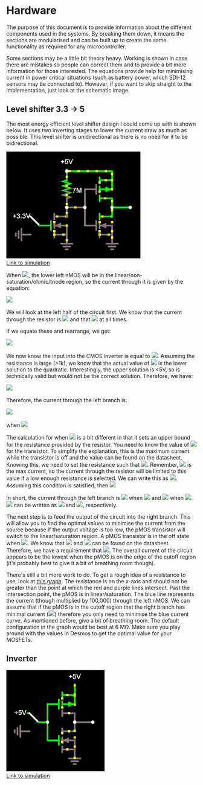 # Hardware

The purpose of this document is to provide information about the different components used in the systems.
By breaking them down, it means the sections are modularised and can be built up to create the same functionality as required for any microcontroller.

Some sections may be a little bit theory heavy.
Working is shown in case there are mistakes so people can correct them and to provide a bit more information for those interested.
The equations provide help for minimising current in power critical situations (such as battery power, which SDI-12 sensors may be connected to).
However, if you want to skip straight to the implementation, just look at the schematic image.

## Level shifter 3.3 -> 5

The most energy efficient level shifter design I could come up with is shown below.
It uses two inverting stages to lower the current draw as much as possible.
This level shifter is unidirectional as there is no need for it to be bidirectional.

![Level shifter](img/level_shifter.png)  
[Link to simulation](https://www.falstad.com/circuit/circuitjs.html?cct=$+1+0.000005+16.817414165184545+84+5+43%0Aw+272+208+272+192+0%0Af+240+240+272+240+32+1.5+0.02%0Aw+272+144+352+144+0%0Aw+352+144+352+160+0%0Ag+208+256+192+256+0%0AR+208+224+192+224+0+0+40+3.3+0+0+0.5%0AS+224+240+208+240+0+0+false+0+2%0Aw+240+240+224+240+0%0Ag+272+256+272+272+0%0Aw+352+208+384+208+0%0Af+320+240+352+240+32+1.5+0.02%0Aw+320+240+304+240+0%0Af+320+176+352+176+33+1.5+0.02%0Ag+352+256+352+272+0%0Aw+352+208+352+224+0%0Aw+320+176+304+176+0%0Aw+304+176+304+208+0%0Aw+352+208+352+192+0%0Aw+304+208+304+240+0%0Aw+272+224+272+208+0%0Aw+272+208+304+208+0%0Aw+272+160+272+144+0%0AR+272+144+272+128+0+0+40+5+0+0+0.5%0Ar+272+192+272+160+0+1000000%0Ao+22+64+3+4099+5+0.00009765625+0+1%0A38+23+0+1000000+10000000+Resistance%0A)

When <img src="https://render.githubusercontent.com/render/math?math=V_{gs} = 3.3 \text{V}">, the lower left nMOS will be in the linear/non-saturation/ohmic/triode region, so the current through it is given by the equation:

<img src="https://render.githubusercontent.com/render/math?math=I_{ds} = \beta((V_{gs}-V_{t})V_{ds} - \frac{V_{ds}^2}{2})">

We will look at the left half of the circuit first.
We know that the current through the resistor is <img src="https://render.githubusercontent.com/render/math?math=I_{R} = \frac{V_{dd} - V_{ds}}{R}"> and that <img src="https://render.githubusercontent.com/render/math?math=I_{R} = I_{ds}"> at all times.

If we equate these and rearrange, we get:

<img src="https://render.githubusercontent.com/render/math?math=V_{ds}^2 - 2(\frac{1}{R\beta}%2B 2V_{gs}-V_{t})V_{ds}%2B 2\frac{V_{dd}}{R\beta} = 0">

We now know the input into the CMOS inverter is equal to <img src="https://render.githubusercontent.com/render/math?math=V_{ds}">.
Assuming the resistance is large (>1k), we know that the actual value of <img src="https://render.githubusercontent.com/render/math?math=V_{ds}"> is the lower solution to the quadratic.
Interestingly, the upper solution is <5V, so is technically valid but would not be the correct solution.
Therefore, we have:

<img src="https://render.githubusercontent.com/render/math?math=V_{ds} = \frac{1}{R\beta} %2B V_{gs} - V_{t} - \sqrt{(\frac{1}{R\beta} %2B V_{gs} - V_{t})^2 - 2\frac{V_{dd}}{R\beta}}">

Therefore, the current through the left branch is:

<img src="https://render.githubusercontent.com/render/math?math=I_{ds} = \frac{V_{dd} - V_{ds}}{R} = \frac{V_{dd} - \left(\frac{1}{R\beta} %2B V_{gs} - V_{t} - \sqrt{(\frac{1}{R\beta} %2B V_{gs} - V_{t})^2 - 2\frac{V_{dd}}{R\beta}}\right)}{R}">

when <img src="https://render.githubusercontent.com/render/math?math=V_{gs} = 3.3 \text{V}">

The calculation for when <img src="https://render.githubusercontent.com/render/math?math=V_{gs} = 0 \text{V}"> is a bit different in that it sets an upper bound for the resistance provided by the resistor. 
You need to know the value of <img src="https://render.githubusercontent.com/render/math?math=I_{dss}"> for the transistor.
To simplify the explanation, this is the maximum current while the transistor is off and the value can be found on the datasheet.
Knowing this, we need to set the resistance such that <img src="https://render.githubusercontent.com/render/math?math=I_{R} > I_{dss}">.
Remember, <img src="https://render.githubusercontent.com/render/math?math=I_{dss}"> is the max current, so the current through the resistor will be limited to this value if a low enough resistance is selected.
We can write this as <img src="https://render.githubusercontent.com/render/math?math=\frac{V_{dd}-V_{ds}}{R} > I_{dss} \Rightarrow R < \frac{V_{dd}-V_{ds}}{I_{dss}}">.
Assuming this condition is satisfied, then <img src="https://render.githubusercontent.com/render/math?math=V_{ds} = V_{dd} - I_{dss}R">

In short, the current through the left branch is <img src="https://render.githubusercontent.com/render/math?math=I_{ds} = \frac{V_{dd} - V_{ds}}{R} = \frac{V_{dd} - \left(\frac{1}{R\beta} %2B V_{gs} - V_{t} - \sqrt{(\frac{1}{R\beta} %2B V_{gs} - V_{t})^2 - 2\frac{V_{dd}}{R\beta}}\right)}{R}"> when <img src="https://render.githubusercontent.com/render/math?math=V_{gs} = 3.3 \text{V}"> and <img src="https://render.githubusercontent.com/render/math?math=I_{ds} = I_{dss}"> when <img src="https://render.githubusercontent.com/render/math?math=V_{gs} = 0 \text{V}">.
<img src="https://render.githubusercontent.com/render/math?math=V_{ds}"> can be written as <img src="https://render.githubusercontent.com/render/math?math=V_{ds} = \frac{1}{R\beta} %2B V_{gs} - V_{t} - \sqrt{(\frac{1}{R\beta} %2B V_{gs} - V_{t})^2 - 2\frac{V_{dd}}{R\beta}}"> and <img src="https://render.githubusercontent.com/render/math?math=V_{ds} = V_{dd} - I_{dss}R">, respectively.

The next step is to feed the output of the circuit into the right branch.
This will allow you to find the optimal values to minimise the current from the source because if the output voltage is too low, the pMOS transistor will switch to the linear/saturation region. A pMOS transistor is in the off state when <img src="https://render.githubusercontent.com/render/math?math=V_{gs_p} > V_{t_p}">.
We know that <img src="https://render.githubusercontent.com/render/math?math=V_{gs_p} = V_{ds_{n1}} - V_{dd}"> and <img src="https://render.githubusercontent.com/render/math?math=V_{t_p}"> can be found on the datasheet.
Therefore, we have a requirement that <img src="https://render.githubusercontent.com/render/math?math=V_{ds_{n1}} - V_{dd} > V_{t_p}">.
The overall current of the circuit appears to be the lowest when the pMOS is on the edge of the cutoff region (it's probably best to give it a bit of breathing room though).

There's still a bit more work to do.
To get a rough idea of a resistance to use, look at [this graph](https://www.desmos.com/calculator/3hmn6u5ff4). 
The resistance is on the x-axis and should not be greater than the point at which the red and purple lines intersect.
Past the intersection point, the pMOS is in linear/saturation.
The blue line represents the current (though multiplied by 100,000) through the left nMOS.
We can assume that if the pMOS is in the cutoff region that the right branch has minimal current (<img src="https://render.githubusercontent.com/render/math?math=I = I_{dss_p}">) therefore you only need to minimise the blue current curve.
As mentioned before, give a bit of breathing room. The default configuration in the graph would be best at 6 M&Omega;.
Make sure you play around with the values in Desmos to get the optimal value for your MOSFETs.

## Inverter

![Inverter](img/inverter.png)  
[Link to simulation](https://www.falstad.com/circuit/circuitjs.html?cct=$+1+0.000005+16.817414165184545+84+5+43%0Aw+352+144+352+160+0%0Ag+272+224+256+224+0%0AR+272+192+256+192+0+0+40+5+0+0+0.5%0AS+288+208+272+208+0+1+false+0+2%0Aw+352+208+384+208+0%0Af+320+240+352+240+32+1.5+0.02%0Aw+320+240+304+240+0%0Af+320+176+352+176+33+1.5+0.02%0Ag+352+256+352+272+0%0Aw+352+208+352+224+0%0Aw+320+176+304+176+0%0Aw+304+176+304+208+0%0Aw+352+208+352+192+0%0Aw+304+208+304+240+0%0AR+352+144+352+128+0+0+40+5+0+0+0.5%0Aw+288+208+304+208+0%0Ao+14+64+3+4099+5+0.00009765625+0+1%0A)
